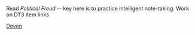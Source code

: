 Read *Political Freud* -- key here is to practice intelligent note-taking. 
Work on DT3 item links

[Devon](x-devonthink-item://ACDE5EDE-9FB3-46D1-88B0-280A7EF0E399)



